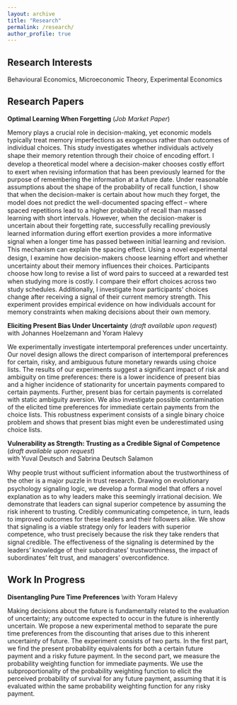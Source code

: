 ```yaml
---
layout: archive
title: "Research"
permalink: /research/
author_profile: true
---
```


## Research Interests
Behavioural Economics, Microeconomic Theory, Experimental Economics

## Research Papers
**Optimal Learning When Forgetting** (*Job Market Paper*)

Memory plays a crucial role in decision-making, yet economic models typically treat memory imperfections as exogenous rather than outcomes of individual choices. This study investigates whether individuals actively shape their memory retention through their choice of encoding eﬀort. I develop a theoretical model where a decision-maker chooses costly eﬀort to exert when revising information that has been previously learned for the purpose of remembering the information at a future date. Under reasonable assumptions about the shape of the probability of recall function, I show that when the decision-maker is certain about how much they forget, the model does not predict the well-documented spacing eﬀect – where spaced repetitions lead to a higher probability of recall than massed learning with short intervals. However, when the decision-maker is uncertain about their forgetting rate, successfully recalling previously learned information during eﬀort exertion provides a more informative signal when a longer time has passed between initial learning and revision. This mechanism can explain the spacing eﬀect. Using a novel experimental design, I examine how decision-makers choose learning eﬀort and whether uncertainty about their memory influences their choices. Participants choose how long to revise a list of word pairs to succeed at a rewarded test when studying more is costly. I compare their eﬀort choices across two study schedules. Additionally, I investigate how participants' choices change after receiving a signal of their current memory strength. This experiment provides empirical evidence on how individuals account for memory constraints when making decisions about their own memory.


**Eliciting Present Bias Under Uncertainty** (*draft available upon request*)\
with Johannes Hoelzemann and Yoram Halevy

We experimentally investigate intertemporal preferences under uncertainty. Our novel design allows the direct comparison of intertemporal preferences for certain, risky, and ambiguous future monetary rewards using choice lists. The results of our experiments suggest a significant impact of risk and ambiguity on time preferences: there is a lower incidence of present bias and a higher incidence of stationarity for uncertain payments compared to certain payments. Further, present bias for certain payments is correlated with static ambiguity aversion. We also investigate possible contamination of the elicited time preferences for immediate certain payments from the choice lists. This robustness experiment consists of a single binary choice problem and shows that present bias might even be underestimated using choice lists.


**Vulnerability as Strength: Trusting as a Credible Signal of Competence** (*draft available upon request*)\
with Yuval Deutsch and Sabrina Deutsch Salamon

Why people trust without suﬃcient information about the trustworthiness of the other is a major puzzle in trust research. Drawing on evolutionary psychology signaling logic, we develop a formal model that oﬀers a novel explanation as to why leaders make this seemingly irrational decision. We demonstrate that leaders can signal superior competence by assuming the risk inherent to trusting. Credibly communicating competence, in turn, leads to improved outcomes for these leaders and their followers alike. We show that signaling is a viable strategy only for leaders with superior competence, who trust precisely because the risk they take renders that signal credible. The eﬀectiveness of the signaling is determined by the leaders’ knowledge of their subordinates’ trustworthiness, the impact of subordinates’ felt trust, and managers’ overconfidence.


## Work In Progress

**Disentangling Pure Time Preferences** \with Yoram Halevy

Making decisions about the future is fundamentally related to the evaluation of uncertainty; any outcome expected to occur in the future is inherently uncertain. We propose a new experimental method to separate the pure time preferences from the discounting that arises due to this inherent uncertainty of future. The experiment consists of two parts. In the first part, we find the present probability equivalents for both a certain future payment and a risky future payment. In the second part, we measure the probability weighting function for immediate payments. We use the subproportionality of the probability weighting function to elicit the perceived probability of survival for any future payment, assuming that it is evaluated within the same probability weighting function for any risky payment.

